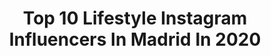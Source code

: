 ---
title: Top 10 Lifestyle Instagram Influencers In Madrid In 2020
description: >-
  Find top lifestyle Instagram influencers in Madrid in 2020. Most popular hashtags: #madrid #lifestyle #yomequedoencasa #love.
platform: Instagram
profiles:
  - username: "sweetmadness_sv"
    fullname: >-
      𝚂𝚊𝚛𝚊𝚒 𝚅𝚎𝚐𝚊
    location: "Spain"
    followers: 6672
    engagement: 672
    commentsToLikes: 0.322664
    avatar: "https://scontent-ams4-1.cdninstagram.com/v/t51.2885-19/s320x320/67886324_732648560498772_6362872166442074112_n.jpg?_nc_ht=scontent-ams4-1.cdninstagram.com&_nc_ohc=oAP-SYmCBm0AX8sVk1j&oh=98949905d25b74168650b0af679bc327&oe=5EB8AE88"
    verified: false
    hashtags: "#tendencia, #hotelesbonitos, #covid, #spain"
  - username: "_palomalago"
    fullname: >-
      PALOMA LAGO
    location: "Spain"
    followers: 17450
    engagement: 425
    commentsToLikes: 0.127491
    avatar: "https://scontent-lhr8-1.cdninstagram.com/v/t51.2885-19/s320x320/81983944_2588495811383349_4904522119938834432_n.jpg?_nc_ht=scontent-lhr8-1.cdninstagram.com&_nc_ohc=-gp_A0BkHcIAX_vFPGz&oh=337b286c5005a648f5a7b41b8d97690b&oe=5EBA3E2C"
    verified: false
    hashtags: "#outfitoftheday, #ensusmanos, #beautiful, #gold"
  - username: "manu.canadas"
    fullname: >-
      Manu Cañadas
    location: "Spain"
    followers: 12096
    engagement: 551
    commentsToLikes: 0.062622
    avatar: "https://scontent-lhr8-1.cdninstagram.com/v/t51.2885-19/s320x320/72924685_515286599067943_1707076275539017728_n.jpg?_nc_ht=scontent-lhr8-1.cdninstagram.com&_nc_ohc=m6tOZAylHe4AX_810BN&oh=cd5b64a5d1d3198061adb2865d05815e&oe=5EB9A5E6"
    verified: false
    hashtags: "#style, #instatravel, #men, #skullst"
  - username: "gemavalentinafg"
    fullname: >-
      VALENTINAFG
    location: "Spain"
    followers: 30311
    engagement: 341
    commentsToLikes: 0.045607
    avatar: "https://scontent-lhr8-1.cdninstagram.com/v/t51.2885-19/s320x320/52057154_287297335517716_6693500462580105216_n.jpg?_nc_ht=scontent-lhr8-1.cdninstagram.com&_nc_ohc=5pGOc6mIxm8AX85CusC&oh=9c0a7671b83c29a606770e48e3b27109&oe=5EBBDD82"
    verified: false
    hashtags: "#mexicana, #humor, #bisexual, #humorespa"
  - username: "chabelseijo"
    fullname: >-
      Chabel Seijo
    location: "Spain"
    followers: 33311
    engagement: 483
    commentsToLikes: 0.085130
    avatar: "https://scontent-lhr8-1.cdninstagram.com/v/t51.2885-19/s320x320/35998989_1845927499042627_5743652124193980416_n.jpg?_nc_ht=scontent-lhr8-1.cdninstagram.com&_nc_ohc=BvTCXO4GmUcAX_lbj2C&oh=ba0afdaa6283bb7a5632dd78f16e4303&oe=5EB9395B"
    verified: false
    hashtags: "#autumn, #bijoux, #teddycoat, #newco"
  - username: "josesuareza"
    fullname: >-
      Jose Suárez
    location: "Spain"
    followers: 87108
    engagement: 389
    commentsToLikes: 0.118724
    avatar: "https://scontent-lhr8-1.cdninstagram.com/v/t51.2885-19/s320x320/41744245_248856529157740_2874405625897418752_n.jpg?_nc_ht=scontent-lhr8-1.cdninstagram.com&_nc_ohc=Ix0ILmCBAmwAX-6yxBn&oh=8263ccf92109806349cd40e35143d614&oe=5EBC15DF"
    verified: false
    hashtags: "#lifestyle, #nature, #yoelijosalvarvidas, #nohayexcusas"
  - username: "jcabezas0912"
    fullname: >-
      Javier Cabezas
    location: "Spain"
    followers: 18698
    engagement: 651
    commentsToLikes: 0.184856
    avatar: "https://scontent-lht6-1.cdninstagram.com/v/t51.2885-19/s320x320/17817726_141656076366868_533186637513883648_a.jpg?_nc_ht=scontent-lht6-1.cdninstagram.com&_nc_ohc=Ya_zIw8NXJ0AX_j4Uv6&oh=6ae6c77fbe9912aa051b47e85125e665&oe=5EBA1A43"
    verified: false
    hashtags: "#kalenjirunning, #sorteazo, #piano, #music"
  - username: "juanmidiez"
    fullname: >-
      Juanmi 🐱
    location: "Spain"
    followers: 25736
    engagement: 422
    commentsToLikes: 0.029506
    avatar: "https://scontent-lhr8-1.cdninstagram.com/v/t51.2885-19/s320x320/76880317_2566984396690550_8826023859019841536_n.jpg?_nc_ht=scontent-lhr8-1.cdninstagram.com&_nc_ohc=dxR7pRuK1EIAX9uCffL&oh=6e12784a9483b0cd9c9524ac297aa47b&oe=5EBAC7DA"
    verified: false
    hashtags: "#artsfestival, #coronavirus, #jaiwolf, #2wel"
  - username: "elmundo.en.mispies"
    fullname: >-
      Ｆａｍｉｌｙ  Ｔｒａｖｅｌｅｒ
    location: "Spain"
    followers: 23813
    engagement: 304
    commentsToLikes: 0.359709
    avatar: "https://scontent-lhr8-1.cdninstagram.com/v/t51.2885-19/s320x320/73173868_324532678390960_7110266823215415296_n.jpg?_nc_ht=scontent-lhr8-1.cdninstagram.com&_nc_ohc=UADJF9GEEtEAX9q8VEn&oh=e3a8119f74c23f3e59beb54021320579&oe=5EBBA09A"
    verified: false
    hashtags: "#fesmorocco, #collectmoments, #everydayiceland, #wanderlife"
  - username: "memoriasdeunamesa"
    fullname: >-
      Ana Cristina
    location: "Spain"
    followers: 5536
    engagement: 594
    commentsToLikes: 0.228955
    avatar: "https://scontent-lht6-1.cdninstagram.com/v/t51.2885-19/s320x320/66951140_2444953568888659_6194106249794027520_n.jpg?_nc_ht=scontent-lht6-1.cdninstagram.com&_nc_ohc=JjJa2-pvugsAX9mkf2j&oh=85f5acc55cc87b68f52c7c4345a895ba&oe=5EBB521A"
    verified: false
    hashtags: "#dsfloral, #panbrioche, #d2colores, #darkmood"
---